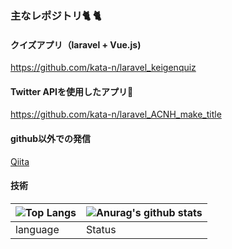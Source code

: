 ### 主なレポジトリ:cat2: :cat2:

#### クイズアプリ（laravel + Vue.js)

https://github.com/kata-n/laravel_keigenquiz

#### Twitter APIを使用したアプリ:deciduous_tree:

https://github.com/kata-n/laravel_ACNH_make_title

#### github以外での発信

<a href="https://qiita.com/kata-n" target=”_blank”>Qiita</a>

#### 技術

|![Top Langs](https://github-readme-stats.vercel.app/api/top-langs/?username=kata-n&layout=compact)|![Anurag's github stats](https://github-readme-stats.vercel.app/api?username=kata-n)|
|---|---|
|language|Status|
